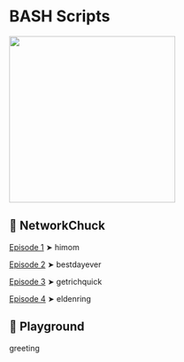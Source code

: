 # BASH Scripts

<img src="https://bashlogo.com/img/logo/png/full_colored_dark.png" width="300px" />

## 🧔 NetworkChuck

[Episode 1](https://www.youtube.com/watch?v=SPwyp2NG-bE&t=10s) ➤ himom

[Episode 2](https://www.youtube.com/watch?v=7qd5sqazD7k&t=251s) ➤ bestdayever

[Episode 3](https://www.youtube.com/watch?v=19nN9vgcgmU&t=2s) ➤ getrichquick

[Episode 4](https://www.youtube.com/watch?v=Fq6gqi9Ubog) ➤ eldenring

## 🛝 Playground

greeting
